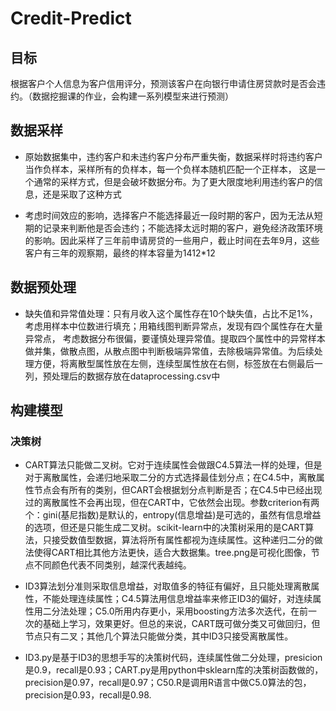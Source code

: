 # Credit-Predict
## 目标 
根据客户个人信息为客户信用评分，预测该客户在向银行申请住房贷款时是否会违约。（数据挖掘课的作业，会构建一系列模型来进行预测）
## 数据采样
* 原始数据集中，违约客户和未违约客户分布严重失衡，数据采样时将违约客户当作负样本，采样所有的负样本，每一个负样本随机匹配一个正样本，
这是一个通常的采样方式，但是会破坏数据分布。为了更大限度地利用违约客户的信息，还是采取了这种方式

* 考虑时间效应的影响，选择客户不能选择最近一段时期的客户，因为无法从短期的记录来判断他是否会违约；不能选择太远时期的客户，避免经济政策环境
的影响。因此采样了三年前申请房贷的一些用户，截止时间在去年9月，这些客户有三年的观察期，最终的样本容量为1412*12
## 数据预处理
* 缺失值和异常值处理：只有月收入这个属性存在10个缺失值，占比不足1%，考虑用样本中位数进行填充；用箱线图判断异常点，发现有四个属性存在大量异常点，
考虑数据分布很偏，要谨慎处理异常值。提取四个属性中的异常样本做并集，做散点图，从散点图中判断极端异常值，去除极端异常值。为后续处理方便，将离散型属性放在左侧，连续型属性放在右侧，标签放在右侧最后一列，预处理后的数据存放在dataprocessing.csv中
## 构建模型
### 决策树

* CART算法只能做二叉树。它对于连续属性会做跟C4.5算法一样的处理，但是对于离散属性，会递归地采取二分的方式选择最佳划分点；在C4.5中，离散属性节点会有所有的类别，但CART会根据划分点判断是否；在C4.5中已经出现过的离散属性不会再出现，但在CART中，它依然会出现。参数criterion有两个：gini(基尼指数)是默认的，entropy(信息增益)是可选的，虽然有信息增益的选项，但还是只能生成二叉树。scikit-learn中的决策树采用的是CART算法，只接受数值型数据，算法将所有属性都视为连续属性。这种递归二分的做法使得CART相比其他方法更快，适合大数据集。tree.png是可视化图像，节点不同颜色代表不同类别，越深代表越纯。

* ID3算法划分准则采取信息增益，对取值多的特征有偏好，且只能处理离散属性，不能处理连续属性；C4.5算法用信息增益率来修正ID3的偏好，对连续属性用二分法处理；C5.0所用内存更小，采用boosting方法多次迭代，在前一次的基础上学习，效果更好。但总的来说，CART既可做分类又可做回归，但节点只有二叉；其他几个算法只能做分类，其中ID3只接受离散属性。

* ID3.py是基于ID3的思想手写的决策树代码，连续属性做二分处理，presicion是0.9，recall是0.93；CART.py是用python中sklearn库的决策树函数做的，precision是0.97，recall是0.97；C50.R是调用R语言中做C5.0算法的包，precision是0.93，recall是0.98.



